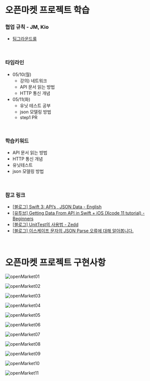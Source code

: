 # 오픈마켓 프로젝트 학습

### 협업 규칙 - JM, Kio
- [팀그라운드룰](https://github.com/alwaysblu/ios-open-market/blob/main/Docs/%ED%8C%80%EA%B7%B8%EB%9D%BC%EC%9A%B4%EB%93%9C%EB%A3%B0.md)

<br>

### 타임라인

- 05/10(월)
    - 강의) 네트워크
    - API 문서 읽는 방법
    - HTTP 통신 개념
- 05/11(화)
    - 유닛 테스트 공부
    - json 모델링 방법
    - step1 PR



<br>

### 학습키워드

- API 문서 읽는 방법
- HTTP 통신 개념
- 유닛테스트
- json 모델링 방법

<br>

### 참고 링크

- [[블로그] Swift 3: API’s , JSON Data - English](https://medium.com/aviabird/swift-3-apis-json-data-6ca749b550b3)
- [[유투브] Getting Data From API in Swift + iOS (Xcode 11 tutorial) - Beginners](https://www.youtube.com/watch?v=sqo844saoC4)
- [[블로그] UnitTest의 사용법 - Zedd](https://zeddios.tistory.com/48)
- [[블로그] 이스케이프 문자의 JSON Parse 오류에 대해 알아봅니다.](https://falsy.me/%EC%9D%B4%EC%8A%A4%EC%BC%80%EC%9D%B4%ED%94%84-%EB%AC%B8%EC%9E%90%EC%9D%98-json-parse-%EC%98%A4%EB%A5%98%EC%97%90-%EB%8C%80%ED%95%B4-%EC%95%8C%EC%95%84%EB%B4%85%EB%8B%88%EB%8B%A4/)

<br>

# 오픈마켓 프로젝트 구현사항

![openMarket01](https://user-images.githubusercontent.com/75533266/120496941-f5ea2280-c3f8-11eb-8204-2386c57e292e.gif)



![openMarket02](https://user-images.githubusercontent.com/75533266/120496956-fa164000-c3f8-11eb-9bb9-691e0d2739f7.gif)

![openMarket03](https://user-images.githubusercontent.com/75533266/120497009-04383e80-c3f9-11eb-9804-bebc58911a81.gif)


![openMarket04](https://user-images.githubusercontent.com/75533266/120497072-11552d80-c3f9-11eb-89cd-af9eeed60306.gif)

![openMarket05](https://user-images.githubusercontent.com/75533266/120497104-1914d200-c3f9-11eb-92fb-ea421ef5375c.gif)

![openMarket06](https://user-images.githubusercontent.com/75533266/120497119-1c0fc280-c3f9-11eb-942e-6bff4ee7cbb4.gif)

![openMarket07](https://user-images.githubusercontent.com/75533266/120497148-216d0d00-c3f9-11eb-8af8-d0f222b25bea.gif)

![openMarket08](https://user-images.githubusercontent.com/75533266/120497164-23cf6700-c3f9-11eb-9091-01e812e6d313.gif)


![openMarket09](https://user-images.githubusercontent.com/75533266/120497183-2762ee00-c3f9-11eb-9fb8-8ef9581c6646.gif)

![openMarket10](https://user-images.githubusercontent.com/75533266/120497198-2af67500-c3f9-11eb-8f5a-bd19d9bb0b41.gif)


![openMarket11](https://user-images.githubusercontent.com/75533266/120497216-2d58cf00-c3f9-11eb-933c-84b30eb9b249.gif)













